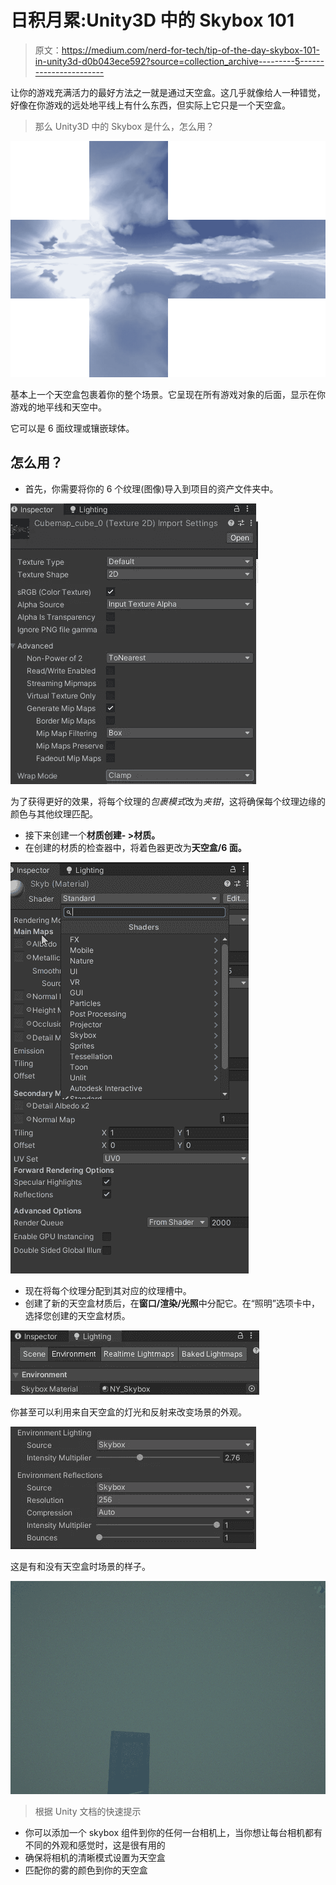 # 日积月累:Unity3D 中的 Skybox 101

> 原文：<https://medium.com/nerd-for-tech/tip-of-the-day-skybox-101-in-unity3d-d0b043ece592?source=collection_archive---------5----------------------->

让你的游戏充满活力的最好方法之一就是通过天空盒。这几乎就像给人一种错觉，好像在你游戏的远处地平线上有什么东西，但实际上它只是一个天空盒。

> 那么 Unity3D 中的 Skybox 是什么，怎么用？

![](img/e8dc3a58fbebf1eceb06465c09ff3c07.png)

基本上一个天空盒包裹着你的整个场景。它呈现在所有游戏对象的后面，显示在你游戏的地平线和天空中。

它可以是 6 面纹理或镶嵌球体。

## 怎么用？

*   首先，你需要将你的 6 个纹理(图像)导入到项目的资产文件夹中。

![](img/21b4b5238fbd1b44de9d7363d60a1b3b.png)

为了获得更好的效果，将每个纹理的*包裹模式*改为*夹钳*，这将确保每个纹理边缘的颜色与其他纹理匹配。

*   接下来创建一个**材质创建- >材质。**
*   在创建的材质的检查器中，将着色器更改为**天空盒/6 面。**

![](img/c4fe1e52e720ec0716a2d821e5ae5b19.png)

*   现在将每个纹理分配到其对应的纹理槽中。
*   创建了新的天空盒材质后，在**窗口/渲染/光照**中分配它。在“照明”选项卡中，选择您创建的天空盒材质。

![](img/45e58811d9472a88779ed3b48a63099d.png)

你甚至可以利用来自天空盒的灯光和反射来改变场景的外观。

![](img/9f4e9d9c619eeef533caf42c9308b30f.png)

这是有和没有天空盒时场景的样子。

![](img/8c44ffd4b0d67016d754f3124c274b4b.png)

> 根据 Unity 文档的快速提示

*   你可以添加一个 skybox 组件到你的任何一台相机上，当你想让每台相机都有不同的外观和感觉时，这是很有用的
*   确保将相机的清晰模式设置为天空盒
*   匹配你的雾的颜色到你的天空盒